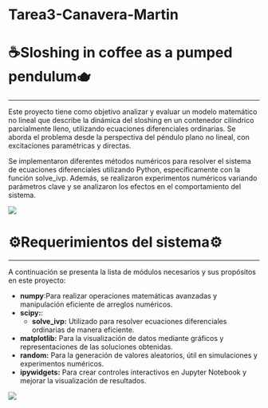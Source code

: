# Tarea3-Canavera-Martin

# ☕Sloshing in coffee as a pumped pendulum🫖
<span style="font-size: 24px;"></span>
_____________________________
Este proyecto tiene como objetivo analizar y evaluar un modelo matemático no lineal que describe la dinámica del sloshing en un contenedor cilíndrico parcialmente lleno, utilizando ecuaciones diferenciales ordinarias. Se aborda el problema desde la perspectiva del péndulo plano no lineal, con excitaciones paramétricas y directas.

Se implementaron diferentes métodos numéricos para resolver el sistema de ecuaciones diferenciales utilizando Python, específicamente con la función solve_ivp. Además, se realizaron experimentos numéricos variando parámetros clave y se analizaron los efectos en el comportamiento del sistema.

![](https://cdn.pixabay.com/photo/2017/02/04/07/58/fall-2036836_1280.jpg)



# ⚙️Requerimientos del sistema⚙️
<span style="font-size: 24px;"></span>
_____________________________

A continuación se presenta la lista de módulos necesarios y sus propósitos en este proyecto:

* **numpy**:Para realizar operaciones matemáticas avanzadas y manipulación eficiente de arreglos numéricos.
* **scipy:**:
  - **solve_ivp:** Utilizado para resolver ecuaciones diferenciales ordinarias de manera eficiente.
* **matplotlib:** Para la visualización de datos mediante gráficos y representaciones de las soluciones obtenidas.
* **random:** Para la generación de valores aleatorios, útil en simulaciones y experimentos numéricos.
* **ipywidgets:** Para crear controles interactivos en Jupyter Notebook y mejorar la visualización de resultados.
  

![]([https://i0.wp.com/mathwithbaddrawings.com/wp-content/uploads/2017/05/20161031143242_00005-e1495635818490.jpg?resize=1100%2C606&ssl=1](https://i0.wp.com/mathwithbaddrawings.com/wp-content/uploads/2018/05/intro-1.jpg?resize=508%2C374&ssl=1))
